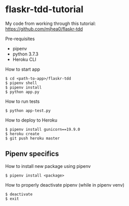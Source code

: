 # flaskr-tdd-tutorial
My code from working through this tutorial: https://github.com/mjhea0/flaskr-tdd

Pre-requisites
- pipenv
- python 3.7.3
- Heroku CLI

How to start app
```
$ cd <path-to-app>/flaskr-tdd
$ pipenv shell
$ pipenv install
$ python app.py
```

How to run tests
```
$ python app-test.py
```

How to deploy to Heroku
```
$ pipenv install gunicorn==19.9.0
$ heroku create
$ git push heroku master
```

Pipenv specifics
---
How to install new package using pipenv
```
$ pipenv install <package>
```

How to properly deactivate pipenv (while in pipenv venv)
```
$ deactivate
$ exit
```

